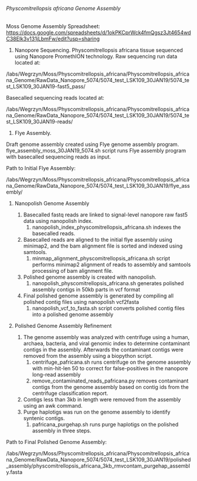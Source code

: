 ###### Physcomitrellopsis africana Genome Assembly
Moss Genome Assembly Spreadsheet: https://docs.google.com/spreadsheets/d/1okPKCprWck4fmQgsz3Jt4654wdC38Elk3v131jLbmFw/edit?usp=sharing

1. Nanopore Sequencing.
Physcomitrellopsis africana tissue sequenced using Nanopore PromethION technology.
Raw sequencing run data located at:

/labs/Wegrzyn/Moss/Physcomitrellopsis_africana/Physcomitrellopsis_africana_Genome/RawData_Nanopore_5074/5074_test_LSK109_30JAN19/5074_test_LSK109_30JAN19-fast5_pass/

Basecalled sequencing reads located at:

/labs/Wegrzyn/Moss/Physcomitrellopsis_africana/Physcomitrellopsis_africana_Genome/RawData_Nanopore_5074/5074_test_LSK109_30JAN19/5074_test_LSK109_30JAN19-reads/

1. Flye Assembly.

Draft genome assembly created using Flye genome assembly program.
flye_assembly_moss_30JAN19_5074.sh script runs Flye assembly program with basecalled sequencing reads as input.

Path to Initial Flye Assembly:

/labs/Wegrzyn/Moss/Physcomitrellopsis_africana/Physcomitrellopsis_africana_Genome/RawData_Nanopore_5074/5074_test_LSK109_30JAN19/flye_assembly/

1. Nanopolish Genome Assembly
   1. Basecalled fastq reads are linked to signal-level nanopore raw fast5 data using nanopolish index.
      1. nanopolish_index_physcomitrellopsis_africana.sh indexes the basecalled reads.
   1. Basecalled reads are aligned to the initial flye assembly using minimap2, and the bam alignment file is sorted and indexed using samtools.
      1. minmap_alignment_physcomitrellopsis_africana.sh script performs minimap2 alignment of reads to assembly and samtools processing of bam alignment file.
   1. Polished genome assembly is created with nanopolish.
      1. nanopolish_physcomitrellopsis_africana.sh generates polished assembly contigs in 50kb parts in vcf format
   1. Final polished genome assembly is generated by compiling all polished contig files using nanopolish vcf2fasta
      1. nanopolish_vcf_to_fasta.sh script converts polished contig files into a polished genome assembly

1. Polished Genome Assembly Refinement
   1. The genome assembly was analyzed with centrifuge using a human, archaea, bacteria, and viral genomic index to determine contaminant contigs in the assembly. Afterwards the contaminant contigs were removed from the assembly using a biopython script.
      1. centrifuge_pafricana.sh runs centrifuge on the genome assembly with min-hit-len 50 to correct for false-positives in the nanopore long-read assembly
      1. remove_contaminated_reads_pafricana.py removes contaminant contigs from the genome assembly based on contig ids from the centrifuge classification report.
   1. Contigs less than 3kb in length were removed from the assembly using an awk command.
   1. Purge haplotigs was run on the genome assembly to identify syntenic contigs.
      1. pafricana_purgehap.sh runs purge haplotigs on the polished assembly in three steps.

Path to Final Polished Genome Assembly:

/labs/Wegrzyn/Moss/Physcomitrellopsis_africana/Physcomitrellopsis_africana_Genome/RawData_Nanopore_5074/5074_test_LSK109_30JAN19/polished_assembly/physcomitrellopsis_africana_3kb_rmvcontam_purgehap_assembly.fasta

